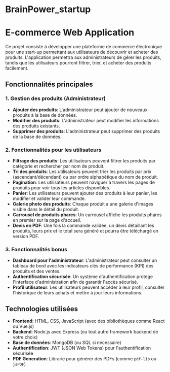 # BrainPower_startup

# E-commerce Web Application

Ce projet consiste à développer une plateforme de commerce électronique pour une start-up permettant aux utilisateurs de découvrir et acheter des produits. L'application permettra aux administrateurs de gérer les produits, tandis que les utilisateurs pourront filtrer, trier, et acheter des produits facilement.

## Fonctionnalités principales

### 1. Gestion des produits (Administrateur)
- **Ajouter des produits**: L'administrateur peut ajouter de nouveaux produits à la base de données.
- **Modifier des produits**: L'administrateur peut modifier les informations des produits existants.
- **Supprimer des produits**: L'administrateur peut supprimer des produits de la base de données.

### 2. Fonctionnalités pour les utilisateurs
- **Filtrage des produits**: Les utilisateurs peuvent filtrer les produits par catégorie et rechercher par nom de produit.
- **Tri des produits**: Les utilisateurs peuvent trier les produits par prix (ascendant/décendant) ou par ordre alphabétique du nom de produit.
- **Pagination**: Les utilisateurs peuvent naviguer à travers les pages de produits pour voir tous les articles disponibles.
- **Panier**: Les utilisateurs peuvent ajouter des produits à leur panier, les modifier et valider leur commande.
- **Galerie photo des produits**: Chaque produit a une galerie d'images visible dans le détail du produit.
- **Carrousel de produits phares**: Un carrousel affiche les produits phares en premier sur la page d'accueil.
- **Devis en PDF**: Une fois la commande validée, un devis détaillant les produits, leurs prix et le total sera généré et pourra être téléchargé en version PDF.

### 3. Fonctionnalités bonus
- **Dashboard pour l'administrateur**: L'administrateur peut consulter un tableau de bord avec les indicateurs clés de performance (KPI) des produits et des ventes.
- **Authentification sécurisée**: Un système d'authentification protège l'interface d'administration afin de garantir l'accès sécurisé.
- **Profil utilisateur**: Les utilisateurs peuvent accéder à leur profil, consulter l'historique de leurs achats et mettre à jour leurs informations.

## Technologies utilisées
- **Frontend**: HTML, CSS, JavaScript (avec des bibliothèques comme React ou Vue.js)
- **Backend**: Node.js avec Express (ou tout autre framework backend de votre choix)
- **Base de données**: MongoDB (ou SQL si nécessaire)
- **Authentification**: JWT (JSON Web Tokens) pour l'authentification sécurisée
- **PDF Generation**: Librarie pour générer des PDFs (comme `pdf-lib` ou `jsPDF`)


